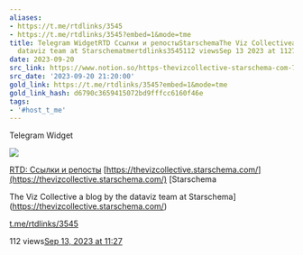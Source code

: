 ```yaml
---
aliases:
- https://t.me/rtdlinks/3545
- https://t.me/rtdlinks/3545?embed=1&mode=tme
title: Telegram WidgetRTD Ссылки и репостыStarschemaThe Viz Collectivea blog by the
  dataviz team at Starschematmertdlinks3545112 viewsSep 13 2023 at 1127
date: 2023-09-20
src_link: https://www.notion.so/https-thevizcollective-starschema-com-736dea03ad3747a4ad8e5d077c4ec153
src_date: '2023-09-20 21:20:00'
gold_link: https://t.me/rtdlinks/3545?embed=1&mode=tme
gold_link_hash: d6790c3659415072bd9fffcc6160f46e
tags:
- '#host_t_me'
---
```






Telegram Widget




















[*![](https://cdn4.cdn-telegram.org/file/G2_fMQitZa6NlXppvnx07ptqMbKheG6mEHOKOWMb-e2GKGI6m4sVzdJWLZKabkz-3CTa8_SbxqQkI5N80Dk35YR74gESCSO4v_t-RQMSRNdBGEpHg9-fQzdaCxUo0IVX2xv3D24F8kYRK4YUVDyt402ICt9MyowC-VR4Tp8tLfVoqsHnSlv07Dv3cKw9_eznuxX_Kzmg2P8tzsnpjIQFBPVpIg8NLkiONPtAq4xjcu9LBce0ipLZ3B_depv7jOospban9A_LO4XtDxOwR8sH-MHTCpCdYx2-CHusSpJSqFNaE644K33uErsOtN4lFUhIAAP96I_O6Asvt3jzajYoww.jpg)*](https://t.me/rtdlinks)



[RTD: Ссылки и репосты](https://t.me/rtdlinks)
[https://thevizcollective.starschema.com/](https://thevizcollective.starschema.com/)
[Starschema

The Viz Collective
a blog by the dataviz team at Starschema](https://thevizcollective.starschema.com/)

[t.me/rtdlinks/3545](https://t.me/rtdlinks/3545)

112 views[Sep 13, 2023 at 11:27](https://t.me/rtdlinks/3545)
